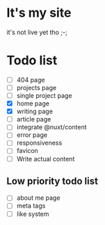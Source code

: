 # It's my site

it's not live yet tho ;-;

# Todo list

- [ ] 404 page
- [ ] projects page
- [ ] single project page
- [x] home page
- [x] writing page
- [ ] article page
- [ ] integrate @nuxt/content
- [ ] error page
- [ ] responsiveness
- [ ] favicon
- [ ] Write actual content

## Low priority todo list

- [ ] about me page
- [ ] meta tags
- [ ] like system
